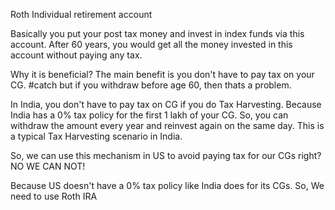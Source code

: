 Roth Individual retirement account

Basically you put your post tax money and invest in index funds via this account. 
After 60 years, you would get all the money invested in this account without paying any tax.

Why it is beneficial?
The main benefit is you don't have to pay tax on your CG. #catch but if you withdraw before age 60, then thats a problem.

In India, you don't have to pay tax on CG if you do Tax Harvesting. Because India has a 0% tax policy for the first 1 lakh of your CG. So, you can withdraw the amount every year and reinvest again on the same day. This is a typical Tax Harvesting scenario in India.

So, we can use this mechanism in US to avoid paying tax for our CGs right? NO WE CAN NOT! 

Because US doesn't have a  0% tax policy like India does for its CGs. So, We need to use Roth IRA

